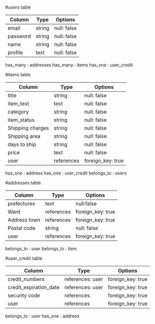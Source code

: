 #users table

| Column   | Type       | Options                        |
| ------   | ---------- | ------------------------------ |
| email    | string | null: false |
| password | string | null: false |
| name     | string | null: false |
| profile  | text   | null: false |

has_many : addresses
has_many : items
has_one : user_credit

#items table

| Column | Type       |Options                          |
| ------ | ---------- | ------------------------------- |
| title  | string     | null: false |
| item_text | text |null: false |
| category | string | null: false |
| item_status | string | null: false |
| Shipping charges | string | null: false |
| Shipping area | string | null: false |
| days to ship | string | null: false |
| price | text | null: false |
| user | references | foreign_key: true |

has_one : address
has_one : user_credit
belongs_to : users

#addresses table

| Column | Type       |Options|
| ------ | ---------- | ----- |
| prefectures   | text       | null:false |
| Ward   | references | foreign_key: true |
| Address town | references | foreign_key: true|
| Postal code | string | null: false |
| user | references | foreign_key: true|

belongs_to : user
belongs_to : item

#user_credit table

| Column | Type       |Options|
| ------ | ---------- | ----- |
| credit_numbers | references: user | foreign_key: true |
| credit_expiration_date | references: user | foreign_key: true |
| security code | references | foreign_key: true |
| user | references | foreign_key: true |

belongs_to : user
has_one : address
